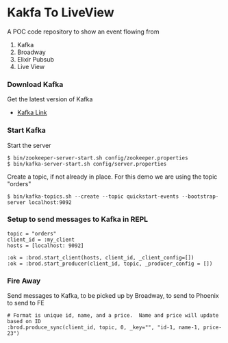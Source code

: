 # Kakfa To LiveView
A POC code repository to show an event flowing from 
1. Kafka
1. Broadway
1. Elixir Pubsub
1. Live View

### Download Kafka

Get the latest version of Kafka
* [Kafka Link](https://kafka.apache.org/downloads)

### Start Kafka

Start the server

```
$ bin/zookeeper-server-start.sh config/zookeeper.properties
$ bin/kafka-server-start.sh config/server.properties
```

Create a topic, if not already in place. For this demo we are using the topic "orders"
```
$ bin/kafka-topics.sh --create --topic quickstart-events --bootstrap-server localhost:9092
```

### Setup to send messages to Kafka in REPL

```
topic = "orders"
client_id = :my_client
hosts = [localhost: 9092]

:ok = :brod.start_client(hosts, client_id, _client_config=[])
:ok = :brod.start_producer(client_id, topic, _producer_config = [])

```

### Fire Away

Send messages to Kafka, to be picked up by Broadway, to send to Phoenix to send to FE
```
# Format is unique id, name, and a price.  Name and price will update based on ID
:brod.produce_sync(client_id, topic, 0, _key="", "id-1, name-1, price-23")
```
